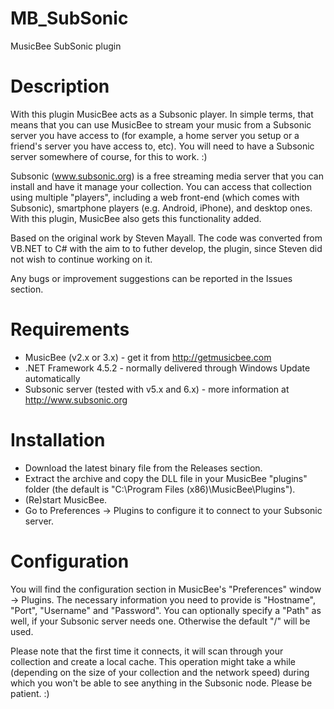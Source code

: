# MB_SubSonic
MusicBee SubSonic plugin

Description
===========
With this plugin MusicBee acts as a Subsonic player.
In simple terms, that means that you can use MusicBee to stream your music from a Subsonic server you have access to (for example, a home server you setup or a friend's server you have access to, etc). You will need to have a Subsonic server somewhere of course, for this to work. :)

Subsonic (www.subsonic.org) is a free streaming media server that you can install and have it manage your collection. You can access that collection using multiple "players", including a web front-end (which comes with Subsonic), smartphone players (e.g. Android, iPhone), and desktop ones. With this plugin, MusicBee also gets this functionality added.

Based on the original work by Steven Mayall. The code was converted from VB.NET to C# with the aim to to futher develop, the plugin, since Steven did not wish to continue working on it.

Any bugs or improvement suggestions can be reported in the Issues section.

Requirements
============
- MusicBee (v2.x or 3.x) - get it from http://getmusicbee.com
- .NET Framework 4.5.2 - normally delivered through Windows Update automatically
- Subsonic server (tested with v5.x and 6.x) - more information at http://www.subsonic.org

Installation
============
- Download the latest binary file from the Releases section.
- Extract the archive and copy the DLL file in your MusicBee "plugins" folder (the default is "C:\Program Files (x86)\MusicBee\Plugins\"). 
- (Re)start MusicBee.
- Go to Preferences -> Plugins to configure it to connect to your Subsonic server.

Configuration
=============
You will find the configuration section in MusicBee's "Preferences" window -> Plugins.
The necessary information you need to provide is "Hostname", "Port", "Username" and "Password".
You can optionally specify a "Path" as well, if your Subsonic server needs one. Otherwise the default "/" will be used.

Please note that the first time it connects, it will scan through your collection and create a local cache. This operation might take a while (depending on the size of your collection and the network speed) during which you won't be able to see anything in the Subsonic node. Please be patient. :)
